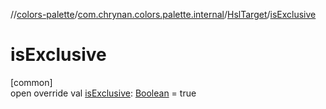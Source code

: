 //[colors-palette](../../../index.md)/[com.chrynan.colors.palette.internal](../index.md)/[HslTarget](index.md)/[isExclusive](is-exclusive.md)

# isExclusive

[common]\
open override val [isExclusive](is-exclusive.md): [Boolean](https://kotlinlang.org/api/latest/jvm/stdlib/kotlin/-boolean/index.html) = true
